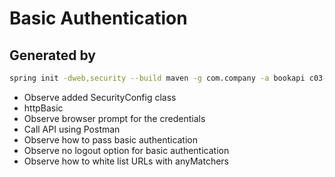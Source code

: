 # Basic Authentication

## Generated by

```bash
spring init -dweb,security --build maven -g com.company -a bookapi c03-basic-auth
```

* Observe added SecurityConfig class
* httpBasic
* Observe browser prompt for the credentials
* Call API using Postman
* Observe how to pass basic authentication
* Observe no logout option for basic authentication
* Observe how to white list URLs with anyMatchers
